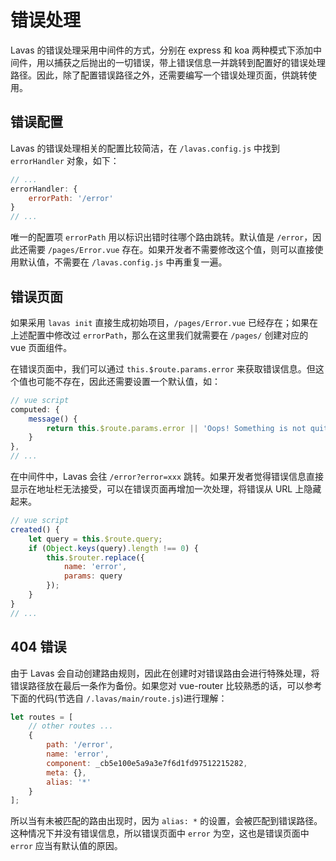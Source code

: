# 错误处理

Lavas 的错误处理采用中间件的方式，分别在 express 和 koa 两种模式下添加中间件，用以捕获之后抛出的一切错误，带上错误信息一并跳转到配置好的错误处理路径。因此，除了配置错误路径之外，还需要编写一个错误处理页面，供跳转使用。

## 错误配置

Lavas 的错误处理相关的配置比较简洁，在 `/lavas.config.js` 中找到 `errorHandler` 对象，如下：

```javascript
// ...
errorHandler: {
    errorPath: '/error'
}
// ...
```

唯一的配置项 `errorPath` 用以标识出错时往哪个路由跳转。默认值是 `/error`，因此还需要 `/pages/Error.vue` 存在。如果开发者不需要修改这个值，则可以直接使用默认值，不需要在 `/lavas.config.js` 中再重复一遍。

## 错误页面

如果采用 `lavas init` 直接生成初始项目，`/pages/Error.vue` 已经存在；如果在上述配置中修改过 `errorPath`，那么在这里我们就需要在 `/pages/` 创建对应的 vue 页面组件。

在错误页面中，我们可以通过 `this.$route.params.error` 来获取错误信息。但这个值也可能不存在，因此还需要设置一个默认值，如：

```javascript
// vue script
computed: {
    message() {
        return this.$route.params.error || 'Oops! Something is not quite right o(╥﹏╥)o';
    }
},
// ...
```

在中间件中，Lavas 会往 `/error?error=xxx` 跳转。如果开发者觉得错误信息直接显示在地址栏无法接受，可以在错误页面再增加一次处理，将错误从 URL 上隐藏起来。

```javascript
// vue script
created() {
    let query = this.$route.query;
    if (Object.keys(query).length !== 0) {
        this.$router.replace({
            name: 'error',
            params: query
        });
    }
}
// ...
```

## 404 错误

由于 Lavas 会自动创建路由规则，因此在创建时对错误路由会进行特殊处理，将错误路径放在最后一条作为备份。如果您对 vue-router 比较熟悉的话，可以参考下面的代码(节选自 `/.lavas/main/route.js`)进行理解：

```javascript
let routes = [
    // other routes ...
    {
        path: '/error',
        name: 'error',
        component: _cb5e100e5a9a3e7f6d1fd97512215282,
        meta: {},
        alias: '*'
    }
];
```

所以当有未被匹配的路由出现时，因为 `alias: *` 的设置，会被匹配到错误路径。这种情况下并没有错误信息，所以错误页面中 `error` 为空，这也是错误页面中 `error` 应当有默认值的原因。
